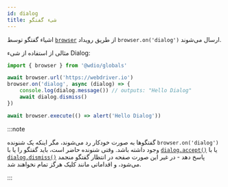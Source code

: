 ```yaml
---
id: dialog
title: شیء گفتگو
---
```


اشیاء گفتگو توسط [`browser`](/docs/api/browser) از طریق رویداد `browser.on('dialog')` ارسال می‌شوند.

مثالی از استفاده از شیء Dialog:

```ts
import { browser } from '@wdio/globals'

await browser.url('https://webdriver.io')
browser.on('dialog', async (dialog) => {
    console.log(dialog.message()) // outputs: "Hello Dialog"
    await dialog.dismiss()
})

await browser.execute(() => alert('Hello Dialog'))
```

:::note

گفتگوها به صورت خودکار رد می‌شوند، مگر اینکه یک شنونده `browser.on('dialog')` وجود داشته باشد. وقتی شنونده حاضر است، باید گفتگو را یا با [`dialog.accept()`](/docs/api/dialog/accept) یا با [`dialog.dismiss()`](/docs/api/dialog/dismiss) پاسخ دهد - در غیر این صورت صفحه در انتظار گفتگو منجمد می‌شود، و اقداماتی مانند کلیک هرگز تمام نخواهند شد.

:::
